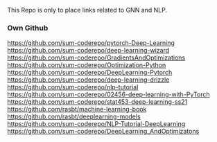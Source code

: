 This Repo is only to place links related to GNN and NLP.


### Own Github

https://github.com/sum-coderepo/pytorch-Deep-Learning </br>
https://github.com/sum-coderepo/deep-learning-wizard </br>
https://github.com/sum-coderepo/GradientsAndOptimizations </br>
https://github.com/sum-coderepo/Optimization-Python </br>
https://github.com/sum-coderepo/DeepLearning-Pytorch </br>
https://github.com/sum-coderepo/deep-learning-drizzle </br>
https://github.com/sum-coderepo/nlp-tutorial </br>
https://github.com/sum-coderepo/02456-deep-learning-with-PyTorch </br>
https://github.com/sum-coderepo/stat453-deep-learning-ss21 </br>
https://github.com/rasbt/machine-learning-book </br>
https://github.com/rasbt/deeplearning-models </br>
https://github.com/sum-coderepo/NLP-Tutorial-DeepLearning </br>
https://github.com/sum-coderepo/DeepLearning_AndOptimizatons </br>
